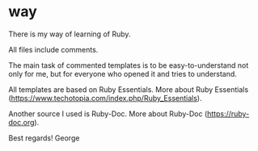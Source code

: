 # way
There is my way of learning of Ruby.

All files include comments.

The main task of commented templates is to be easy-to-understand not only for me,
but for everyone who opened it and tries to understand.

All templates are based on Ruby Essentials.
More about Ruby Essentials (https://www.techotopia.com/index.php/Ruby_Essentials).

Another source I used is Ruby-Doc.
More about Ruby-Doc (https://ruby-doc.org).

Best regards! George
